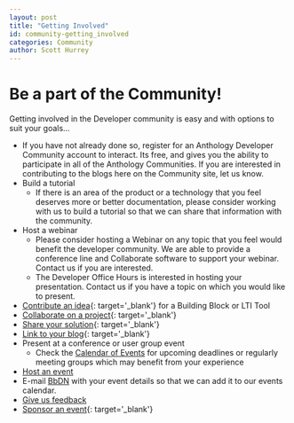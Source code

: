 ```yaml
---
layout: post
title: "Getting Involved"
id: community-getting_involved
categories: Community
author: Scott Hurrey
---
```


# Be a part of the Community!

Getting involved in the Developer community is easy and with options to suit your goals…

- If you have not already done so, register for an Anthology Developer Community account to interact. Its free, and gives you the ability to participate in all of the Anthology Communities. If you are interested in contributing to the blogs here on the Community site, let us know.
- Build a tutorial
  - If there is an area of the product or a technology that you feel deserves more or better documentation, please consider working with us to build a tutorial so that we can share that information with the community.
- Host a webinar
  - Please consider hosting a Webinar on any topic that you feel would benefit the developer community. We are able to provide a conference line and Collaborate software to support your webinar. Contact us if you are interested.
  - The Developer Office Hours is interested in hosting your presentation. Contact us if you have a topic on which you would like to present.
- [Contribute an idea](https://community.blackboard.com/developers){: target='\_blank'} for a Building Block or LTI Tool
- [Collaborate on a project](https://github.com/oscelot){: target='\_blank'}
- [Share your solution](https://github.com/oscelot){: target='\_blank'}
- [Link to your blog](https://community.blackboard.com/developers){: target='\_blank'}
- Present at a conference or user group event
  - Check the [Calendar of Events](https://community.blackboard.com/developers) for upcoming deadlines or regularly meeting groups which may benefit from your experience
- [Host an event](mailto:bbpartnerteam@blackboard.com)
- E-mail [BbDN](mailto:bbpartnerteam@blackboard.com) with your event details so that we can add it to our events calendar.
- [Give us feedback](mailto:developers@anthology.com)
- [Sponsor an event](https://www.blackboard.com/Contact-Us/Events-Center/Industry-Events.aspx){: target='\_blank'}
